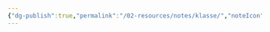 ```yaml
---
{"dg-publish":true,"permalink":"/02-resources/notes/klasse/","noteIcon":"","updated":"2024-07-06T08:17:52.168+02:00"}
---
```



